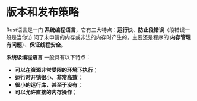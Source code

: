 版本和发布策略
================================================================================
Rust语言是一门 **系统编程语言**，它有三大特点：**运行快**、**防止段错误**（段错误一般是当你访
问了未申请的内存或非法的内存时产生的。主要还是程序的 **内存管理有问题**）、**保证线程安全**。

**系统级编程语言** 一般具有以下特点：
+ **可以在资源非常受限的环境下执行**；
+ **运行时开销很小，非常高效**；
+ **很小的运行库，甚至于没有**；
+ **可以允许直接的内存操作**；

